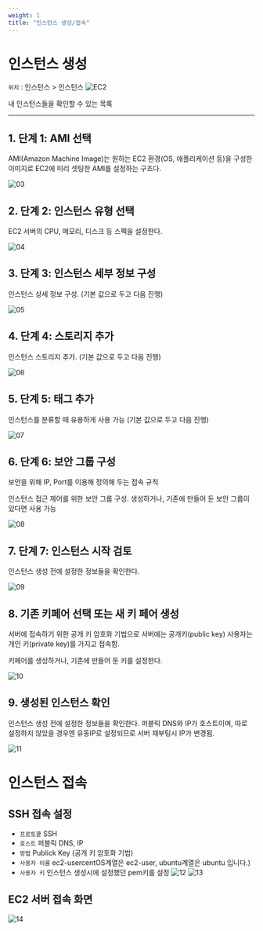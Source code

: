 ```yaml
---
weight: 1
title: "인스턴스 생성/접속"
---
```


# 인스턴스 생성

`위치` : 인스턴스 > 인스턴스
![EC2](/docs/blog/aws/ec2/instancecreate/02.png)

내 인스턴스들을 확인할 수 있는 목록

--- 

## 1. 단계 1: AMI 선택

AMI(Amazon Machine Image)는 원하는 EC2 환경(OS, 애플리케이션 등)을 구성한 이미지로
EC2에 미리 셋팅한 AMI를 설정하는 구조다.

![03](/docs/blog/aws/ec2/instancecreate/03.png)


## 2. 단계 2: 인스턴스 유형 선택

EC2 서버의 CPU, 메모리, 디스크 등 스펙을 설정한다.

![04](/docs/blog/aws/ec2/instancecreate/04.png)

## 3. 단계 3: 인스턴스 세부 정보 구성

인스턴스 상세 정보 구성.
(기본 값으로 두고 다음 진행)

![05](/docs/blog/aws/ec2/instancecreate/05.png)

## 4. 단계 4: 스토리지 추가

인스턴스 스토리지 추가.
(기본 값으로 두고 다음 진행)

![06](/docs/blog/aws/ec2/instancecreate/06.png)

## 5. 단계 5: 태그 추가

인스턴스를 분류할 때 유용하게 사용 가능
(기본 값으로 두고 다음 진행)

![07](/docs/blog/aws/ec2/instancecreate/07.png)

## 6. 단계 6: 보안 그룹 구성

보안을 위해 IP, Port를 이용해 정의해 두는 접속 규칙

인스턴스 접근 제어를 위한 보안 그룹 구성.
생성하거나, 기존에 만들어 둔 보안 그룹이 있다면 사용 가능

![08](/docs/blog/aws/ec2/instancecreate/08.png)


## 7. 단계 7: 인스턴스 시작 검토

인스턴스 생성 전에 설정한 정보들을 확인한다.

![09](/docs/blog/aws/ec2/instancecreate/09.png)

## 8. 기존 키페어 선택 또는 새 키 페어 생성

서버에 접속하기 위한 공개 키 암호화 기법으로 서버에는 공개키(public key) 사용자는 개인 키(private key)를 가지고 접속함.

키페어를 생성하거나, 기존에 만들어 둔 키를 설정한다.

![10](/docs/blog/aws/ec2/instancecreate/10.png)

## 9. 생성된 인스턴스 확인

인스턴스 생성 전에 설정한 정보들을 확인한다.
퍼블릭 DNS와 IP가 호스트이며, 따로 설정하지 않았을 경우엔 유동IP로 설정되므로 서버 재부팅시 IP가 변경됨.

![11](/docs/blog/aws/ec2/instancecreate/11.png)

# 인스턴스 접속

## SSH 접속 설정
- `프로토콜` SSH
- `호스트` 퍼블릭 DNS, IP
- `방법` Publick Key (공개 키 암호화 기법)
- `사용자 이름` ec2-usercentOS계열은 ec2-user, ubuntu계열은 ubuntu 입니다.)
- `사용자 키` 인스턴스 생성시에 설정했던 pem키를 설정
![12](/docs/blog/aws/ec2/instancecreate/12.png)
![13](/docs/blog/aws/ec2/instancecreate/13.png)

## EC2 서버 접속 화면
![14](/docs/blog/aws/ec2/instancecreate/14.png)
